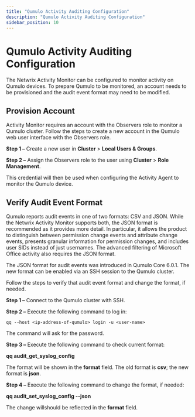 ```yaml
---
title: "Qumulo Activity Auditing Configuration"
description: "Qumulo Activity Auditing Configuration"
sidebar_position: 10
---
```


# Qumulo Activity Auditing Configuration

The Netwrix Activity Monitor can be configured to monitor activity on Qumulo devices. To prepare
Qumulo to be monitored, an account needs to be provisioned and the audit event format may need to be
modified.

## Provision Account

Activity Monitor requires an account with the Observers role to monitor a Qumulo cluster. Follow the
steps to create a new account in the Qumulo web user interface with the Observers role.

**Step 1 –** Create a new user in **Cluster** > **Local Users & Groups**.

**Step 2 –** Assign the Observers role to the user using **Cluster** > **Role Management**.

This credential will then be used when configuring the Activity Agent to monitor the Qumulo device.

## Verify Audit Event Format

Qumulo reports audit events in one of two formats: CSV and JSON. While the Netwrix Activity Monitor
supports both, the JSON format is recommended as it provides more detail. In particular, it allows
the product to distinguish between permission change events and attribute change events, presents
granular information for permission changes, and includes user SIDs instead of just usernames. The
advanced filtering of Microsoft Office activity also requires the JSON format.

The JSON format for audit events was introduced in Qumulo Core 6.0.1. The new format can be enabled
via an SSH session to the Qumulo cluster.

Follow the steps to verify that audit event format and change the format, if needed.

**Step 1 –** Connect to the Qumulo cluster with SSH.

**Step 2 –** Execute the following command to log in:

`qq --host <ip-address-of-qumulo> login -u <user-name>`

The command will ask for the password.

**Step 3 –** Execute the following command to check current format:

**qq audit_get_syslog_config**

The format will be shown in the **format** field. The old format is **csv**; the new format is
**json**.

**Step 4 –** Execute the following command to change the format, if needed:

**qq audit_set_syslog_config --json**

The change willshould be reflected in the **format** field.
